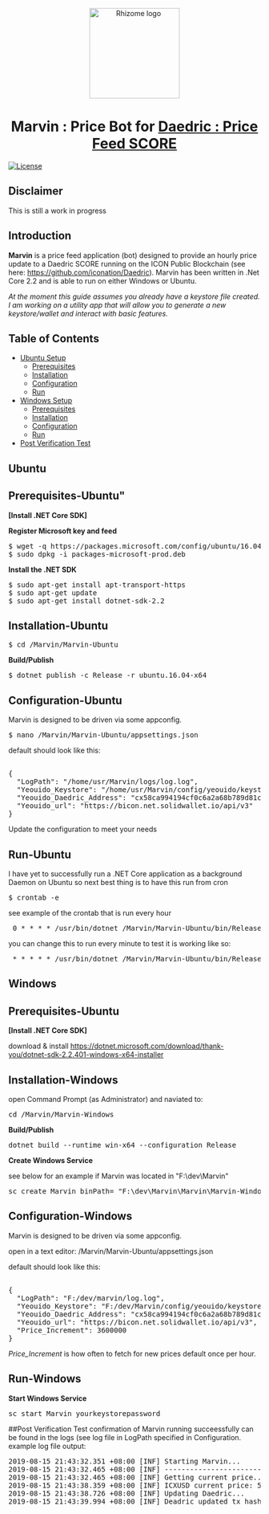 <p align="center">
  <img 
    src="https://avatars1.githubusercontent.com/u/53635700?s=400&v=4" 
    width="180px"
    alt="Rhizome logo">
</p>

<h1 align="center">Marvin : Price Bot for <a href="https://github.com/iconation/Daedric" />Daedric : Price Feed SCORE </a> </h1>

[![License](https://img.shields.io/badge/License-Apache%202.0-blue.svg)](https://opensource.org/licenses/Apache-2.0)

## Disclaimer
This is still a work in progress

## Introduction

**Marvin** is a price feed application (bot) designed to provide an hourly price update to a Daedric SCORE running on the ICON Public Blockchain (see here: https://github.com/iconation/Daedric). Marvin has been written in .Net Core 2.2 and is able to run on either Windows or Ubuntu.

*At the moment this guide assumes you already have a keystore file created. I am working on a utility app that will allow you to generate a new keystore/wallet and interact with basic features.*

## Table of Contents
  * [Ubuntu Setup](https://github.com/rhizomeicx/marvin#ubuntu)
    - [Prerequisites](https://github.com/rhizomeicx/marvin#prerequisites-ubuntu)
    - [Installation](https://github.com/rhizomeicx/marvin#installation-ubuntu)
    - [Configuration](https://github.com/rhizomeicx/marvin#configuration-ubuntu)
    - [Run](https://github.com/rhizomeicx/marvin#run-ubuntu)
  * [Windows Setup](https://github.com/rhizomeicx/marvin#windows)
    - [Prerequisites](https://github.com/rhizomeicx/marvin#prerequisites-windows)
    - [Installation](https://github.com/rhizomeicx/marvin#installation-windows)
    - [Configuration](https://github.com/rhizomeicx/marvin#configuration-windows)
    - [Run](https://github.com/rhizomeicx/marvin#run-windows)
  * [Post Verification Test](https://github.com/rhizomeicx/marvin#post-verification-testing)
## Ubuntu

## Prerequisites-Ubuntu"

**[Install .NET Core SDK]**

**Register Microsoft key and feed**
<pre>
$ wget -q https://packages.microsoft.com/config/ubuntu/16.04/packages-microsoft-prod.deb -O packages-microsoft-prod.deb
$ sudo dpkg -i packages-microsoft-prod.deb
</pre>

**Install the .NET SDK**
<pre>
$ sudo apt-get install apt-transport-https
$ sudo apt-get update
$ sudo apt-get install dotnet-sdk-2.2
</pre>


## Installation-Ubuntu

<pre>$ cd /Marvin/Marvin-Ubuntu </pre>

**Build/Publish**
<pre>
$ dotnet publish -c Release -r ubuntu.16.04-x64
</pre>

## Configuration-Ubuntu
Marvin is designed to be driven via some appconfig.

<pre>$ nano /Marvin/Marvin-Ubuntu/appsettings.json </pre>

default should look like this:
<pre> 
{
  "LogPath": "/home/usr/Marvin/logs/log.log",
  "Yeouido_Keystore": "/home/usr/Marvin/config/yeouido/keystore/operator.icx",
  "Yeouido_Daedric_Address": "cx58ca994194cf0c6a2a68b789d81c70484a5675b3",
  "Yeouido_url": "https://bicon.net.solidwallet.io/api/v3"
}
</pre>
Update the configuration to meet your needs

## Run-Ubuntu
I have yet to successfully run a .NET Core application as a background Daemon on Ubuntu so next best thing is to have this run from cron

<pre>$ crontab -e </pre>

see example of the crontab that is run every hour

<pre> 0 * * * * /usr/bin/dotnet /Marvin/Marvin-Ubuntu/bin/Release/netcoreapp2.2/ubuntu.16.04-x64/publish/Marvin-Ubuntu.dll "yourkeystorepassword" </pre>

you can change this to run every minute to test it is working like so:

<pre> * * * * * /usr/bin/dotnet /Marvin/Marvin-Ubuntu/bin/Release/netcoreapp2.2/ubuntu.16.04-x64/publish/Marvin-Ubuntu.dll "keystorepassword" </pre>

## Windows

## Prerequisites-Ubuntu

**[Install .NET Core SDK]**

download & install https://dotnet.microsoft.com/download/thank-you/dotnet-sdk-2.2.401-windows-x64-installer

## Installation-Windows

open Command Prompt (as Administrator) and naviated to:
<pre>cd /Marvin/Marvin-Windows</pre>

**Build/Publish**
<pre>
dotnet build --runtime win-x64 --configuration Release
</pre>

**Create Windows Service**

see below for an example if Marvin was located in "F:\dev\Marvin"
<pre>
sc create Marvin binPath= "F:\dev\Marvin\Marvin\Marvin-Windows\bin\Release\netcoreapp2.2\win-x64\Marvin-Windows.exe" start=auto  
</pre>

## Configuration-Windows
Marvin is designed to be driven via some appconfig.

open in a text editor: /Marvin/Marvin-Ubuntu/appsettings.json

default should look like this:
<pre> 
{
  "LogPath": "F:/dev/marvin/log.log",
  "Yeouido_Keystore": "F:/dev/Marvin/config/yeouido/keystore/operator.icx",
  "Yeouido_Daedric_Address": "cx58ca994194cf0c6a2a68b789d81c70484a5675b3",
  "Yeouido_url": "https://bicon.net.solidwallet.io/api/v3",
  "Price_Increment": 3600000
}
</pre>

*Price_Increment* is how often to fetch for new prices default once per hour. 

## Run-Windows

**Start Windows Service**
<pre>
sc start Marvin yourkeystorepassword
</pre>



##Post Verification Test
confirmation of Marvin running succeessfully can be found in the logs (see log file in LogPath specified in Configuration.
example log file output:

<pre>
2019-08-15 21:43:32.351 +08:00 [INF] Starting Marvin...
2019-08-15 21:43:32.465 +08:00 [INF] ------------------------------
2019-08-15 21:43:32.465 +08:00 [INF] Getting current price...
2019-08-15 21:43:38.359 +08:00 [INF] ICXUSD current price: 5086328541551993856
2019-08-15 21:43:38.726 +08:00 [INF] Updating Daedric...
2019-08-15 21:43:39.994 +08:00 [INF] Deadric updated tx hash: 0x41f7ee3d9955e501058d6349df57c2c540409cf83462d8e5943e991d2c702fa9
</pre>
